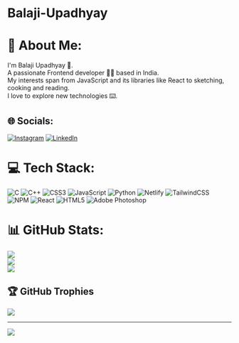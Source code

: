 # Balaji-Upadhyay

# 💫 About Me:
I'm Balaji Upadhyay 👤.<br>A passionate Frontend  developer 🧑‍💻 based in India. <br>My interests span from JavaScript and its libraries like React to sketching, cooking and  reading. <br>I love to explore new technologies ⌨️.


## 🌐 Socials:
[![Instagram](https://img.shields.io/badge/Instagram-%23E4405F.svg?logo=Instagram&logoColor=white)](https://instagram.com/upadhbalaji) [![LinkedIn](https://img.shields.io/badge/LinkedIn-%230077B5.svg?logo=linkedin&logoColor=white)](https://linkedin.com/in/Balajiupadhyay) 

# 💻 Tech Stack:
![C](https://img.shields.io/badge/c-%2300599C.svg?style=flat&logo=c&logoColor=white) ![C++](https://img.shields.io/badge/c++-%2300599C.svg?style=flat&logo=c%2B%2B&logoColor=white) ![CSS3](https://img.shields.io/badge/css3-%231572B6.svg?style=flat&logo=css3&logoColor=white) ![JavaScript](https://img.shields.io/badge/javascript-%23323330.svg?style=flat&logo=javascript&logoColor=%23F7DF1E) ![Python](https://img.shields.io/badge/python-3670A0?style=flat&logo=python&logoColor=ffdd54) ![Netlify](https://img.shields.io/badge/netlify-%23000000.svg?style=flat&logo=netlify&logoColor=#00C7B7) ![TailwindCSS](https://img.shields.io/badge/tailwindcss-%2338B2AC.svg?style=flat&logo=tailwind-css&logoColor=white) ![NPM](https://img.shields.io/badge/NPM-%23CB3837.svg?style=flat&logo=npm&logoColor=white) ![React](https://img.shields.io/badge/react-%2320232a.svg?style=flat&logo=react&logoColor=%2361DAFB) ![HTML5](https://img.shields.io/badge/html5-%23E34F26.svg?style=flat&logo=html5&logoColor=white) ![Adobe Photoshop](https://img.shields.io/badge/adobe%20photoshop-%2331A8FF.svg?style=flat&logo=adobe%20photoshop&logoColor=white)
# 📊 GitHub Stats:
![](https://github-readme-stats.vercel.app/api?username=Balajiupadhyay&theme=dark&hide_border=false&include_all_commits=true&count_private=true)<br/>
![](https://github-readme-streak-stats.herokuapp.com/?user=Balajiupadhyay&theme=dark&hide_border=false)<br/>
![](https://github-readme-stats.vercel.app/api/top-langs/?username=Balajiupadhyay&theme=dark&hide_border=false&include_all_commits=true&count_private=true&layout=compact)

## 🏆 GitHub Trophies
![](https://github-profile-trophy.vercel.app/?username=Balajiupadhyay&theme=apprentice&no-frame=false&no-bg=false&margin-w=4)

---
[![](https://visitcount.itsvg.in/api?id=Balajiupadhyay&icon=2&color=0)](https://visitcount.itsvg.in)

<!-- Proudly created with GPRM ( https://gprm.itsvg.in ) -->
